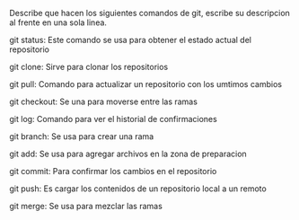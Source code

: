 Describe que hacen los siguientes comandos de git, escribe su descripcion al frente en una sola linea.

git status: Este comando se usa para obtener el estado actual del repositorio

git clone: Sirve para clonar los repositorios

git pull: Comando para actualizar un repositorio con los umtimos cambios 

git checkout: Se una para moverse entre las ramas

git log: Comando para ver el historial de confirmaciones

git branch: Se usa para crear una rama

git add: Se usa para  agregar archivos en la zona de preparacion 

git commit: Para confirmar los cambios en el repositorio

git push: Es cargar los contenidos de un repositorio local a un remoto

git merge: Se usa para mezclar las ramas

